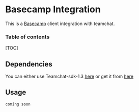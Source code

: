 Basecamp Integration
=======================

This is a [Basecamp](https://basecamp.com/) client integration with teamchat.

### Table of contents

[TOC]

Dependencies
----------

You can either use Teamchat-sdk-1.3 [here](https://github.com/madhuteamchat/Teamchat/blob/master/Integrations/Basecamp/code/teamchat-client-sdk.1.3.jar) or get it from [here](http://www.teamchat.com/en/client-sdk-download/)

Usage
----------

    coming soon
